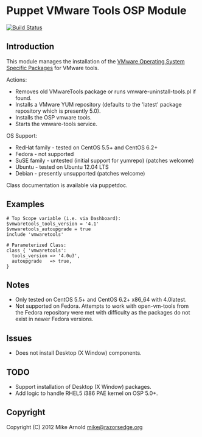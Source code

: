 Puppet VMware Tools OSP Module
==============================

[![Build Status](https://secure.travis-ci.org/razorsedge/puppet-vmwaretools.png?branch=master)](http://travis-ci.org/razorsedge/puppet-vmwaretools)

Introduction
------------

This module manages the installation of the [VMware Operating System Specific Packages](http://packages.vmware.com/) for VMware tools.

Actions:

* Removes old VMwareTools package or runs vmware-uninstall-tools.pl if found.
* Installs a VMware YUM repository (defaults to the 'latest' package repository which is presently 5.0).
* Installs the OSP vmware tools.
* Starts the vmware-tools service.

OS Support:

* RedHat family - tested on CentOS 5.5+ and CentOS 6.2+
* Fedora        - not supported
* SuSE family   - untested (initial support for yumrepo) (patches welcome)
* Ubuntu        - tested on Ubuntu 12.04 LTS
* Debian        - presently unsupported (patches welcome)

Class documentation is available via puppetdoc.

Examples
--------

    # Top Scope variable (i.e. via Dashboard):
    $vmwaretools_tools_version = '4.1'
    $vmwaretools_autoupgrade = true
    include 'vmwaretools'

    # Parameterized Class:
    class { 'vmwaretools':
      tools_version => '4.0u3',
      autoupgrade   => true,
    }

Notes
-----

* Only tested on CentOS 5.5+ and CentOS 6.2+ x86_64 with 4.0latest.
* Not supported on Fedora.  Attempts to work with open-vm-tools from the Fedora
  repository were met with difficulty as the packages do not exist in newer
  Fedora versions.

Issues
------

* Does not install Desktop (X Window) components.

TODO
----

* Support installation of Desktop (X Window) packages.
* Add logic to handle RHEL5 i386 PAE kernel on OSP 5.0+.

Copyright
---------

Copyright (C) 2012 Mike Arnold <mike@razorsedge.org>

